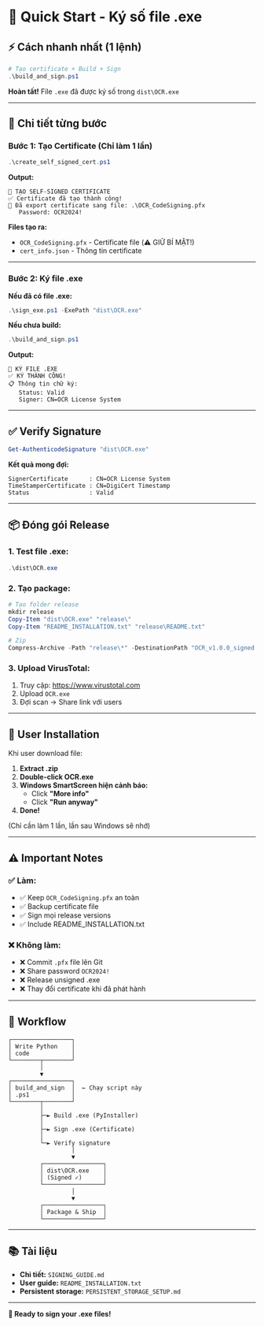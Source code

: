 # 🚀 Quick Start - Ký số file .exe

## ⚡ Cách nhanh nhất (1 lệnh)

```powershell
# Tạo certificate + Build + Sign
.\build_and_sign.ps1
```

**Hoàn tất!** File `.exe` đã được ký số trong `dist\OCR.exe`

---

## 📝 Chi tiết từng bước

### **Bước 1: Tạo Certificate (Chỉ làm 1 lần)**

```powershell
.\create_self_signed_cert.ps1
```

**Output:**
```
🔐 TẠO SELF-SIGNED CERTIFICATE
✅ Certificate đã tạo thành công!
💾 Đã export certificate sang file: .\OCR_CodeSigning.pfx
   Password: OCR2024!
```

**Files tạo ra:**
- `OCR_CodeSigning.pfx` - Certificate file (⚠️ GIỮ BÍ MẬT!)
- `cert_info.json` - Thông tin certificate

---

### **Bước 2: Ký file .exe**

**Nếu đã có file .exe:**
```powershell
.\sign_exe.ps1 -ExePath "dist\OCR.exe"
```

**Nếu chưa build:**
```powershell
.\build_and_sign.ps1
```

**Output:**
```
🔐 KÝ FILE .EXE
✅ KÝ THÀNH CÔNG!
📋 Thông tin chữ ký:
   Status: Valid
   Signer: CN=OCR License System
```

---

## ✅ Verify Signature

```powershell
Get-AuthenticodeSignature "dist\OCR.exe"
```

**Kết quả mong đợi:**
```
SignerCertificate      : CN=OCR License System
TimeStamperCertificate : CN=DigiCert Timestamp
Status                 : Valid
```

---

## 📦 Đóng gói Release

### **1. Test file .exe:**
```powershell
.\dist\OCR.exe
```

### **2. Tạo package:**
```powershell
# Tạo folder release
mkdir release
Copy-Item "dist\OCR.exe" "release\"
Copy-Item "README_INSTALLATION.txt" "release\README.txt"

# Zip
Compress-Archive -Path "release\*" -DestinationPath "OCR_v1.0.0_signed.zip"
```

### **3. Upload VirusTotal:**
1. Truy cập: https://www.virustotal.com
2. Upload `OCR.exe`
3. Đợi scan → Share link với users

---

## 🎯 User Installation

Khi user download file:

1. **Extract .zip**
2. **Double-click OCR.exe**
3. **Windows SmartScreen hiện cảnh báo:**
   - Click **"More info"**
   - Click **"Run anyway"**
4. **Done!**

(Chỉ cần làm 1 lần, lần sau Windows sẽ nhớ)

---

## ⚠️ Important Notes

### **✅ Làm:**
- ✅ Keep `OCR_CodeSigning.pfx` an toàn
- ✅ Backup certificate file
- ✅ Sign mọi release versions
- ✅ Include README_INSTALLATION.txt

### **❌ Không làm:**
- ❌ Commit `.pfx` file lên Git
- ❌ Share password `OCR2024!`
- ❌ Release unsigned .exe
- ❌ Thay đổi certificate khi đã phát hành

---

## 🔄 Workflow

```
┌─────────────────┐
│ Write Python    │
│ code            │
└────────┬────────┘
         │
         ▼
┌─────────────────┐
│ build_and_sign  │  ← Chạy script này
│ .ps1            │
└────────┬────────┘
         │
         ├─► Build .exe (PyInstaller)
         │
         ├─► Sign .exe (Certificate)
         │
         └─► Verify signature
                  │
                  ▼
         ┌─────────────────┐
         │ dist\OCR.exe    │
         │ (Signed ✓)      │
         └─────────────────┘
                  │
                  ▼
         ┌─────────────────┐
         │ Package & Ship  │
         └─────────────────┘
```

---

## 📚 Tài liệu

- **Chi tiết:** `SIGNING_GUIDE.md`
- **User guide:** `README_INSTALLATION.txt`
- **Persistent storage:** `PERSISTENT_STORAGE_SETUP.md`

---

**🎉 Ready to sign your .exe files!**
